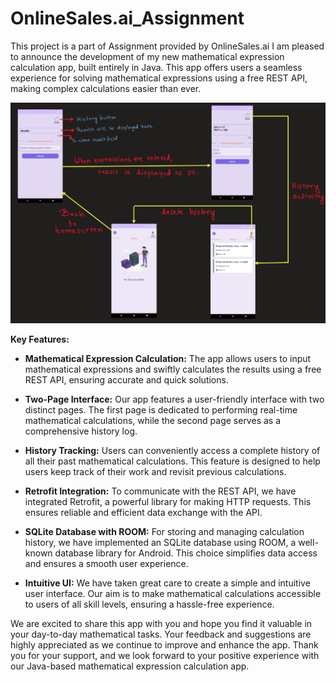 # OnlineSales.ai_Assignment
This project is a part of Assignment provided by OnlineSales.ai
I am pleased to announce the development of my new mathematical expression calculation app, built entirely in Java. This app offers users a seamless experience for solving mathematical expressions using a free REST API, making complex calculations easier than ever.

![Image Alt Text](IMG_0428.jpg)

**Key Features:**
- **Mathematical Expression Calculation:** The app allows users to input mathematical expressions and swiftly calculates the results using a free REST API, ensuring accurate and quick solutions.

- **Two-Page Interface:** Our app features a user-friendly interface with two distinct pages. The first page is dedicated to performing real-time mathematical calculations, while the second page serves as a comprehensive history log.

- **History Tracking:** Users can conveniently access a complete history of all their past mathematical calculations. This feature is designed to help users keep track of their work and revisit previous calculations.

- **Retrofit Integration:** To communicate with the REST API, we have integrated Retrofit, a powerful library for making HTTP requests. This ensures reliable and efficient data exchange with the API.

- **SQLite Database with ROOM:** For storing and managing calculation history, we have implemented an SQLite database using ROOM, a well-known database library for Android. This choice simplifies data access and ensures a smooth user experience.

- **Intuitive UI:** We have taken great care to create a simple and intuitive user interface. Our aim is to make mathematical calculations accessible to users of all skill levels, ensuring a hassle-free experience.

We are excited to share this app with you and hope you find it valuable in your day-to-day mathematical tasks. Your feedback and suggestions are highly appreciated as we continue to improve and enhance the app. Thank you for your support, and we look forward to your positive experience with our Java-based mathematical expression calculation app.
